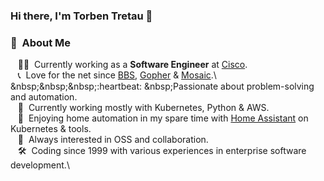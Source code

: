 ### Hi there, I'm Torben Tretau 👋

### :space_invader: &nbsp;About Me

&nbsp;&nbsp;&nbsp;:technologist: &nbsp;Currently working as a **Software Engineer** at [Cisco](https://cisco.com/).\
&nbsp;&nbsp;&nbsp;:telephone_receiver: &nbsp;Love for the net since [BBS](https://en.wikipedia.org/wiki/Bulletin_board_system), [Gopher](https://en.wikipedia.org/wiki/Gopher_(protocol)) & [Mosaic](https://en.wikipedia.org/wiki/Mosaic_(web_browser)).\
&nbsp;&nbsp;&nbsp;:heartbeat: &nbsp;Passionate about problem-solving and automation.\
&nbsp;&nbsp;&nbsp;:construction_worker: &nbsp;Currently working mostly with Kubernetes, Python & AWS.\
&nbsp;&nbsp;&nbsp;:house_with_garden: &nbsp;Enjoying home automation in my spare time with [Home Assistant](https://www.home-assistant.io/) on Kubernetes & tools.\
&nbsp;&nbsp;&nbsp;:seedling: &nbsp;Always interested in OSS and collaboration.\
&nbsp;&nbsp;&nbsp;:hammer_and_wrench: &nbsp;Coding since 1999 with various experiences in enterprise software development.\
